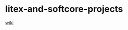 # litex-and-softcore-projects

[wiki](https://github.com/unal-digital-electronic/litex-and-softcore-projects/wiki)

